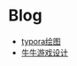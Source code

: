 # Blog
* [typora绘图](https://github.com/DavidZhiXing/Blog/blob/master/typora%E7%BB%98%E5%9B%BE.md)
* [牛牛游戏设计](https://github.com/DavidZhiXing/Blog/blob/master/牛牛游戏设计.md)
